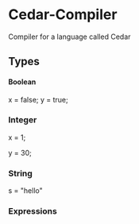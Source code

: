 # Cedar-Compiler
Compiler for a language called Cedar

## Types

#### Boolean
x = false;
y = true;

### Integer

x = 1;

y = 30;

### String

s = "hello"

### Expressions 